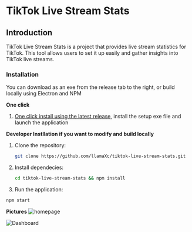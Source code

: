 # TikTok Live Stream Stats

## Introduction
TikTok Live Stream Stats is a project that provides live stream statistics for TikTok. This tool allows users to set it up easily and gather insights into TikTok live streams.

### Installation
You can download as an exe from the release tab to the right, or build locally using Electron and NPM

**One click**
1. [One click install using the latest release](https://github.com/llamaXc/tiktok-live-stream-stats/releases/tag/V1.0), install the setup exe file and launch the application

**Developer Instllation if you want to modify and build locally**
1. Clone the repository:

   ```bash
   git clone https://github.com/llamaXc/tiktok-live-stream-stats.git
   ```
2. Install dependecies:
   ```bash
   cd tiktok-live-stream-stats && npm install
   ```

3. Run the application:
  ```bash
  npm start
 ```

**Pictures**
![homepage](https://github.com/llamaXc/tiktok-live-stream-stats/assets/11560596/a1253cd1-a72a-40fa-bea8-f5ee329884ef)

![Dashboard](https://github.com/user-attachments/assets/0f8ffd92-2bdf-4742-8c77-517af4eead89)
